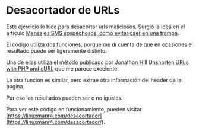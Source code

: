 # Desacortador de URLs

Este ejercicio lo hice para desacortar urls maliciosos. Surgió la idea en el artículo [Mensajes SMS sospechosos, como evitar caer en una trampa](https://linuxmanr4.com/2023/08/28/mensajes-sms-sospechosos-como-evitar-caer-en-una-trampa/).

El código utiliza dos funciones, porque me di cuenta de que en ocasiones el resultado puede ser ligeramente distinto.

Una de ellas utiliza el método publicado por Jonathon Hill [Unshorten URLs with PHP and cURL](https://compwright.com/2012-05-18/unshorten-urls-with-php-and-curl/) que me parece excelente.

La otra función es similar, pero extrae otra información del header de la página.

Por eso los resultados pueden ser o no iguales.

Para ver este código en funcionamiento, pueden visitar [https://linuxmanr4.com/desacortador](https://linuxmanr4.com/desacortador/).